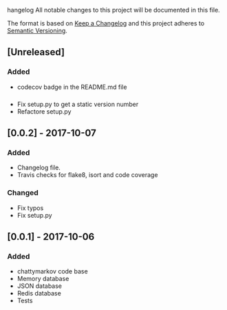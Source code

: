 hangelog
All notable changes to this project will be documented in this file.

The format is based on [Keep a Changelog](http://keepachangelog.com/en/1.0.0/)
and this project adheres to [Semantic Versioning](http://semver.org/spec/v2.0.0.html).

## [Unreleased]
### Added
- codecov badge in the README.md file
###
- Fix setup.py to get a static version number
- Refactore setup.py

## [0.0.2] - 2017-10-07
### Added
- Changelog file.
- Travis checks for flake8, isort and code coverage

### Changed
- Fix typos
- Fix setup.py

## [0.0.1] - 2017-10-06
### Added
- chattymarkov code base
- Memory database
- JSON database
- Redis database 
- Tests
